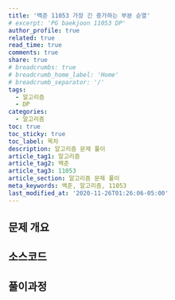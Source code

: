 ```yaml
---
title: '백준 11053 가장 긴 증가하는 부분 순열'
# excerpt: 'PG baekjoon 11053 DP'
author_profile: true
related: true
read_time: true
comments: true
share: true
# breadcrumbs: true
# breadcrumb_home_label: 'Home'
# breadcrumb_separator: '/'
tags:
  - 알고리즘
  - DP
categories:
  - 알고리즘
toc: true
toc_sticky: true
toc_label: 목차
description: 알고리즘 문제 풀이
article_tag1: 알고리즘
article_tag2: 백준
article_tag3: 11053
article_section: 알고리즘 문제 풀이
meta_keywords: 백준, 알고리즘, 11053
last_modified_at: '2020-11-26T01:26:06-05:00'
---
```


## 문제 개요

## 소스코드

## 풀이과정

<script src="https://gist.github.com/seungyeonson/220ede0c3e0d79412ea1e07bad872ae5.js"></script>
